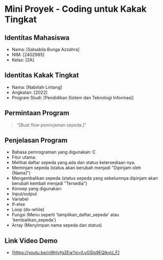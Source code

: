 # Mini Proyek - Coding untuk Kakak Tingkat
## Identitas Mahasiswa
- Nama: [Salsabila Bunga Azzahra]
- NIM: [2402985]
- Kelas: [2A]
## Identitas Kakak Tingkat
- Nama: [Nabiilah Lintang]
- Angkatan: [2022]
- Program Studi: [Pendidikan Sistem dan Teknologi Informasi]
## Permintaan Program
> "[Buat flow peminjaman sepeda.]"
## Penjelasan Program
- Bahasa pemrograman yang digunakan: C
- Fitur utama:
 - Melihat daftar sepeda yang ada dan status ketersediaan nya.
 - Meminjam sepeda (status akan berubah menjadi "Dipinjam oleh [Nama]")
 - Mengembalikan sepeda (status sepeda yang sebelumnya dipinjam akan berubah kembali menjadi "Tersedia")
- Konsep yang digunakan:
 - Input/output
 - Variabel
 - If-else
 - Loop (do-while)
- Fungsi (Menu seperti 'tampilkan_daftar_sepeda' atau 'kembalikan_sepeda')
- Array (Menyimpan nama sepeda dan status)
## Link Video Demo
- [https://youtu.be/ni9hIyfg2Ew?si=lLyGSIs9EQikxU_F]
